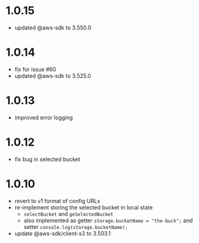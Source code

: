 # 1.0.15

- updated @aws-sdk to 3.550.0

# 1.0.14

- fix for issue #60
- updated @aws-sdk to 3.525.0

# 1.0.13

- improved error logging

# 1.0.12

- fix bug in selected bucket

# 1.0.10

- revert to v1 format of config URLs
- re-implement storing the selected bucket in local state
  - `selectBucket` and `geSelectedBucket`
  - also implemented as getter
    `storage.bucketName = "the-buck";` and setter `console.log(storage.bucketName);`
- update @aws-sdk/client-s3 to 3.503.1
